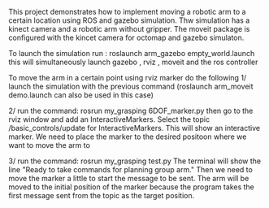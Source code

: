 This project demonstrates how to implement moving a robotic arm to a certain location using ROS and gazebo simulation. Thw simulation has a kinect
camera and a robotic arm without gripper. The moveit package is configured with the kincet camera for octomap and gazebo simulaton. 

To launch the simulation run : roslaunch arm_gazebo empty_world.launch 
this will simultaneously launch gazebo , rviz , moveit and the ros controller

To move the arm in a certain point using rviz marker do the following 
1/ launch the simulation with the previous command (roslaunch arm_moveit demo.launch can also be used in this case)

2/ run the command: rosrun my_grasping 6DOF_marker.py
then go to the rviz window and add an InteractiveMarkers. Select the topic /basic_controls/update for InteractiveMarkers. This will show an interactive marker. We need to place the marker to the desired positoon where we want to move the arm to

3/ run the command: rosrun my_grasping test.py
The terminal will show the line "Ready to take commands for planning group arm." Then we need to move the marker a little to start the message to be sent. The arm will be moved to the initial position of the marker because the program takes the first message sent from the topic as the target position.